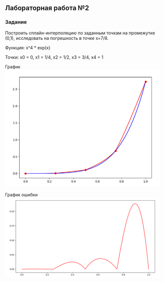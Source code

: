 ## Лабораторная работа №2

### Задание
Построить сплайн-интерполяцию по заданным точкам на промежутке (0,1), исследовать на погрешность в точке x=7/8.

Функция: x^4 * exp(x)

Точки: x0 = 0, x1 = 1/4, x2 = 1/2, x3 = 3/4, x4 = 1

График
![plot1](https://github.com/iamstdstring/data-processing-methods/blob/master/lab2/img/plot1.png?raw=true)


График ошибки
![plot2](https://github.com/iamstdstring/data-processing-methods/blob/master/lab2/img/plot2.png?raw=true)